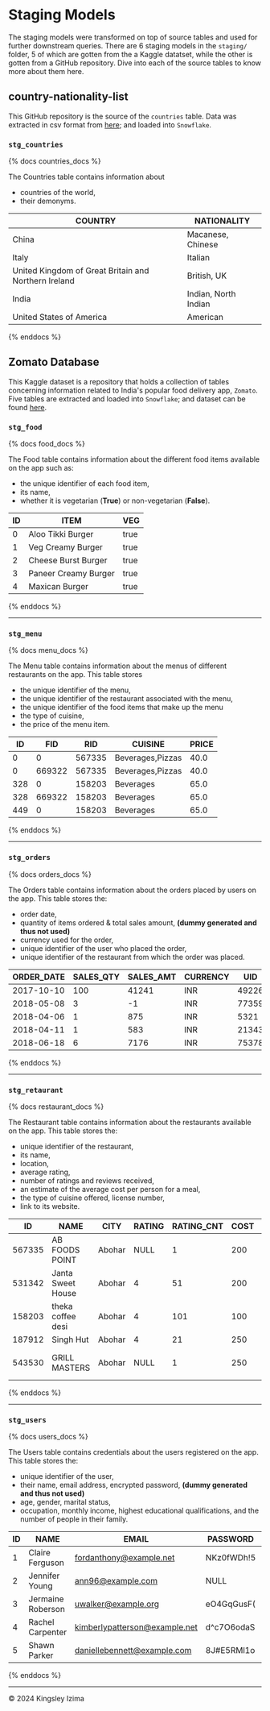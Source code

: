 # Staging Models

The staging models were transformed on top of source tables and used for further downstream queries. 
There are 6 staging models in the `staging/` folder, 5 of which are gotten from the a Kaggle datatset, 
while the other is gotten from a GitHub repository.
Dive into each of the source tables to know more about them here.

## country-nationality-list
This GitHub repository is the source of the `countries` table. 
Data was extracted in csv format from 
[here](https://github.com/Imagin-io/country-nationality-list/blob/master/countries.csv); 
and loaded into `Snowflake`.

### `stg_countries`

{% docs countries_docs %}

The Countries table contains information about 
+ countries of the world, 
+ their demonyms.

| COUNTRY                              | NATIONALITY                |
|--------------------------------------|----------------------------|
| China                                | Macanese, Chinese          |
| Italy                                | Italian                    |
| United Kingdom of Great Britain and Northern Ireland | British, UK |
| India                                | Indian, North Indian       |
| United States of America             | American                   |

{% enddocs %}

## Zomato Database
This Kaggle dataset is a repository that holds a collection of tables concerning information 
related to India's popular food delivery app, `Zomato`. 
Five tables are extracted and loaded into `Snowflake`;
and dataset can be found [here](https://www.kaggle.com/datasets/anas123siddiqui/zomato-database?select=orders.csv).

### `stg_food`

{% docs food_docs %}

The Food table contains information about the different food items available on the app such as: 
+ the unique identifier of each food item, 
+ its name, 
+ whether it is vegetarian (**True**) or non-vegetarian (**False**).

| ID | ITEM                | VEG  |
|----|---------------------|------|
| 0  | Aloo Tikki Burger   | true |
| 1  | Veg Creamy Burger   | true |
| 2  | Cheese Burst Burger | true |
| 3  | Paneer Creamy Burger| true |
| 4  | Maxican Burger      | true |

{% enddocs %}

---

### `stg_menu`

{% docs menu_docs %}

The Menu table contains information about the menus of different restaurants on the app. This table stores 
+ the unique identifier of the menu, 
+ the unique identifier of the restaurant associated with the menu, 
+ the unique identifier of the food items that make up the menu
+ the type of cuisine, 
+ the price of the menu item.

| ID  | FID | RID   | CUISINE           | PRICE |
|-----|-----|-------|-------------------|-------|
| 0   | 0   | 567335| Beverages,Pizzas  | 40.0  |
| 0   | 669322| 567335| Beverages,Pizzas | 40.0  |
| 328 | 0   | 158203| Beverages         | 65.0  |
| 328 | 669322| 158203| Beverages         | 65.0  |
| 449 | 0   | 158203| Beverages         | 65.0  |

{% enddocs %}

---

### `stg_orders`

{% docs orders_docs %}

The Orders table contains information about the orders placed by users on the app. This table stores the:
+ order date, 
+ quantity of items ordered & total sales amount, **(dummy generated and thus not used)**
+ currency used for the order,
+ unique identifier of the user who placed the order, 
+ unique identifier of the restaurant from which the order was placed.

| ORDER_DATE | SALES_QTY | SALES_AMT | CURRENCY | UID   | RID   |
|------------|-----------|-----------|----------|-------|-------|
| 2017-10-10 | 100       | 41241     | INR      | 49226 | 567335|
| 2018-05-08 | 3         | -1        | INR      | 77359 | 531342|
| 2018-04-06 | 1         | 875       | INR      | 5321  | 158203|
| 2018-04-11 | 1         | 583       | INR      | 21343 | 187912|
| 2018-06-18 | 6         | 7176      | INR      | 75378 | 543530|

{% enddocs %}

---

### `stg_retaurant`

{% docs restaurant_docs %}

The Restaurant table contains information about the restaurants available on the app. This table stores the:
+ unique identifier of the restaurant, 
+ its name, 
+ location, 
+ average rating, 
+ number of ratings and reviews received, 
+ an estimate of the average cost per person for a meal, 
+ the type of cuisine offered, license number, 
+ link to its website.

| ID    | NAME               | CITY   | RATING | RATING_CNT | COST | CUISINE                        | LIC_NO          | LINK                                                                                                              |
|-------|--------------------|--------|--------|------------|------|--------------------------------|-----------------|-------------------------------------------------------------------------------------------------------------------|
| 567335| AB FOODS POINT     | Abohar | NULL   | 1          | 200  | Beverages,Pizzas               | 22100000000000 | [AB FOODS POINT](https://www.swiggy.com/restaurants/ab-foods-point-central-abohar-abohar-567335)                |
| 531342| Janta Sweet House  | Abohar | 4      | 51         | 200  | Sweets,Bakery                  | 12100000000000 | [Janta Sweet House](https://www.swiggy.com/restaurants/janta-sweet-house-central-abohar-abohar-531342)          |
| 158203| theka coffee desi | Abohar | 4      | 101        | 100  | Beverages                      | 22100000000000 | [theka coffee desi](https://www.swiggy.com/restaurants/theka-coffee-desi-central-raipura-abohar-158203)         |
| 187912| Singh Hut          | Abohar | 4      | 21         | 250  | Fast Food,Indian               | 22100000000000 | [Singh Hut](https://www.swiggy.com/restaurants/singh-hut-nehru-park-main-bazar-abohar-187912)                   |
| 543530| GRILL MASTERS      | Abohar | NULL   | 1          | 250  | Italian-American,Fast Food     | 12100000000000 | [GRILL MASTERS](https://www.swiggy.com/restaurants/grill-masters-central-abohar-abohar-543530)                   |

{% enddocs %}

---

### `stg_users`

{% docs users_docs %}

The Users table contains credentials about the users registered on the app. This table stores the:
+ unique identifier of the user, 
+ their name, email address, encrypted password, **(dummy generated and thus not used)**
+ age, gender, marital status, 
+ occupation, monthly income, highest educational qualifications, and the number of people in their family.

| ID | NAME             | EMAIL                                | PASSWORD   | AGE | GENDER | MARRIED | OCCUPATION | M_INCOME | EDU_Q         | F_SIZE |
|----|------------------|--------------------------------------|------------|-----|--------|---------|------------|----------|---------------|--------|
| 1  | Claire Ferguson  | fordanthony@example.net              | NKz0fWDh!5 | 20  | female | false   | Student    | NULL     | Post Graduate | 4      |
| 2  | Jennifer Young   | ann96@example.com                    | NULL       | 24  | female | false   | Student    | 1        | Graduate      | 3      |
| 3  | Jermaine Roberson| uwalker@example.org                  | eO4GqGusF( | 22  | male   | false   | Student    | 1        | Post Graduate | 3      |
| 4  | Rachel Carpenter | kimberlypatterson@example.net        | d^c7O6odaS | 22  | female | false   | Student    | NULL     | Graduate      | 6      |
| 5  | Shawn Parker     | daniellebennett@example.com          | 8J#E5RMl1o | 22  | male   | false   | Student    | 1        | Post Graduate | 4      |

{% enddocs %}

---

&copy; 2024 Kingsley Izima
